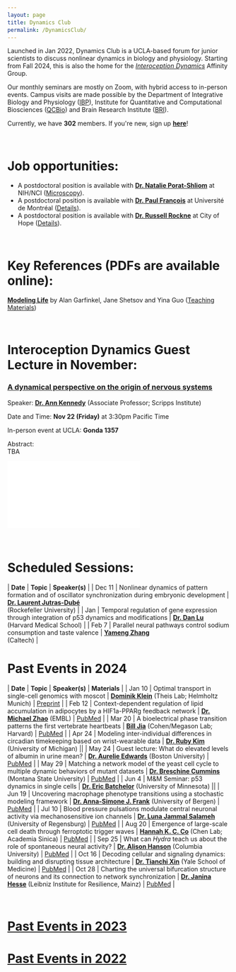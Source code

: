 ```yaml
---
layout: page
title: Dynamics Club
permalink: /DynamicsClub/
---
```


Launched in Jan 2022, Dynamics Club is a UCLA-based forum for junior scientists to discuss nonlinear dynamics in biology and physiology. Starting from Fall 2024, this is also the home for the [*Interoception Dynamics*](https://bri.ucla.edu/affinity-groups/#1725383881651-5acf33f9-a12c) Affinity Group. 

Our monthly seminars are mostly on Zoom, with hybrid access to in-person events. Campus visits are made possible by the Department of Integrative Biology and Physiology ([IBP](https://www.ibp.ucla.edu)), Institute for Quantitative and Computational Biosciences ([QCBio](https://qcb.ucla.edu)) and Brain Research Institute ([BRI](https://bri.ucla.edu)).

Currently, we have **302** members. If you're new, sign up [**here**](http://eepurl.com/hSqQLD)! 

&nbsp;
&nbsp;

# Job opportunities:
- A postdoctoral position is available with [**Dr. Natalie Porat-Shliom**](https://ccr.cancer.gov/staff-directory/natalie-porat-shliom#biography) at NIH/NCI ([Microscopy](https://ccr.cancer.gov/staff-directory/natalie-porat-shliom#gallery)).
- A postdoctoral position is available with [**Dr. Paul François**](https://www.francoisresearch.org) at Université de Montréal ([Details](https://www.francoisresearch.org/positions)).
- A postdoctoral position is available with [**Dr. Russell Rockne**](https://www.cityofhope.org/russell-rockne) at City of Hope ([Details](https://www.cityofhopejobs.org/job/4051/postdoctoral-fellow-mathematical-oncology-research-us-ca-duarte-10024512-44/)).

&nbsp;
&nbsp;

# Key References (PDFs are available online): 

[**Modeling Life**](https://link.springer.com/book/10.1007/978-3-319-59731-7) by Alan Garfinkel, Jane Shetsov and Yina Guo ([Teaching Materials](https://modelinginbiology.github.io))

&nbsp;
&nbsp;

# Interoception Dynamics Guest Lecture in November: 

### [**A dynamical perspective on the origin of nervous systems**](https://www.sciencedirect.com/science/article/abs/pii/S2352154624000883)

Speaker: [**Dr. Ann Kennedy**](https://sites.northwestern.edu/kennedylab/) (Associate Professor; Scripps Institute)

Date and Time: **Nov 22 (Friday)** at 3:30pm Pacific Time 

In-person event at UCLA: **Gonda 1357**	

Abstract:\
TBA

![DynamicsClub](/images/DynamicsClub_Nov2024.pdf)

&nbsp;
&nbsp;

# Scheduled Sessions:

| **Date** | **Topic** | **Speaker(s)** |
| Dec 11 | Nonlinear dynamics of pattern formation and of oscillator synchronization during embryonic development | [**Dr. Laurent Jutras-Dubé**](https://www2.rockefeller.edu/research/faculty/labmembers/AliBrivanlou/) <br /> (Rockefeller University) |
| Jan | Temporal regulation of gene expression through integration of p53 dynamics and modifications | [**Dr. Dan Lu**](https://www.lahavlab.com/dan-lu) (Harvard Medical School) |
| Feb 7 | Parallel neural pathways control sodium consumption and taste valence | [**Yameng Zhang**](https://okalab.caltech.edu/lab-members) <br /> (Caltech) |

# Past Events in 2024

| **Date** | **Topic** | **Speaker(s)** | **Materials** |
| Jan 10 | Optimal transport in single-cell genomics with moscot | [**Dominik Klein**](https://www.linkedin.com/in/dominik-klein-8ba2b6179/?originalSubdomain=de) (Theis Lab; Helmholtz Munich)  | [Preprint](https://www.biorxiv.org/content/10.1101/2023.05.11.540374v2) |
| Feb 12 | Context-dependent regulation of lipid accumulation in adipocytes by a HIF1a-PPARg feedback network | [**Dr. Michael Zhao**](https://www.embl.org/people/person/michael-zhao/) (EMBL)  | [PubMed](https://pubmed.ncbi.nlm.nih.gov/37995680/) |
| Mar 20 | A bioelectrical phase transition patterns the first vertebrate heartbeats | [**Bill Jia**](https://chemistry.harvard.edu/people/bill-jia) (Cohen/Megason Lab; Harvard)  | [PubMed](https://pubmed.ncbi.nlm.nih.gov/37758945/) |
| Apr 24 | Modeling inter-individual differences in circadian timekeeping based on wrist-wearable data | [**Dr. Ruby Kim**](https://rubyshkim.github.io) (University of Michigan) ||
| May 24 | Guest lecture: What do elevated levels of albumin in urine mean? | [**Dr. Aurelie Edwards**](https://www.bu.edu/eng/profile/aurelie-edwards-phd/) (Boston University)  | [PubMed](https://pubmed.ncbi.nlm.nih.gov/35178707/) |
| May 29 | Matching a network model of the yeast cell cycle to multiple dynamic behaviors of mutant datasets | [**Dr. Breschine Cummins**](https://math.montana.edu/directory/faculty/1582810/breschine-cummins) (Montana State University)  | [PubMed](https://pubmed.ncbi.nlm.nih.gov/37939998/) |
| Jun 4 | M&M Seminar: p53 dynamics in single cells | [**Dr. Eric Batchelor**](https://batchelorlab.umn.edu) (University of Minnesota)  ||
| Jun 19 | Uncovering macrophage phenotype transitions using a stochastic modeling framework | [**Dr. Anna-Simone J. Frank**](https://www.uib.no/en/persons/Anna-Simone.Josefine.Frank) (University of Bergen)  | [PubMed](https://pubmed.ncbi.nlm.nih.gov/37839584/) |
| Jul 10 | Blood pressure pulsations modulate central neuronal activity via mechanosensitive ion channels | [**Dr. Luna Jammal Salameh**](https://www.linkedin.com/in/luna-jammal-salameh-50852b128/?originalSubdomain=il) (University of Regensburg)  | [PubMed](https://pubmed.ncbi.nlm.nih.gov/38301001/) |
| Aug 20 | Emergence of large-scale cell death through ferroptotic trigger waves | [**Hannah K. C. Co**](https://celldynamicslab.mystrikingly.com/#people) (Chen Lab; Academia Sinica)  | [PubMed](https://pubmed.ncbi.nlm.nih.gov/38987590/) |
| Sep 25 | What can *Hydra* teach us about the role of spontaneous neural activity? | [**Dr. Alison Hanson**](https://braininitiative.nih.gov/ali-hanson-md-phd) (Columbia University)  | [PubMed](https://pubmed.ncbi.nlm.nih.gov/38429381/) |
| Oct 16 | Decoding cellular and signaling dynamics: building and disrupting tissue architecture | [**Dr. Tianchi Xin**](https://medicine.yale.edu/profile/tianchi-xin/) (Yale School of Medicine)  | [PubMed](https://pubmed.ncbi.nlm.nih.gov/38689013/) |
| Oct 28 | Charting the universal bifurcation structure of neurons and its connection to network synchronization | [**Dr. Janina Hesse**](https://lir-mainz.de/en/mitarbeiter/janina-hesse) (Leibniz Institute for Resilience, Mainz)  | [PubMed](https://pubmed.ncbi.nlm.nih.gov/35803913/) |

&nbsp;
&nbsp; 

# [Past Events in 2023](https://lingyunxiong.github.io/2023/12/15/dynamicsclub.html)

# [Past Events in 2022](https://lingyunxiong.github.io/2022/12/16/dynamicsclub.html)

&nbsp;
&nbsp;


